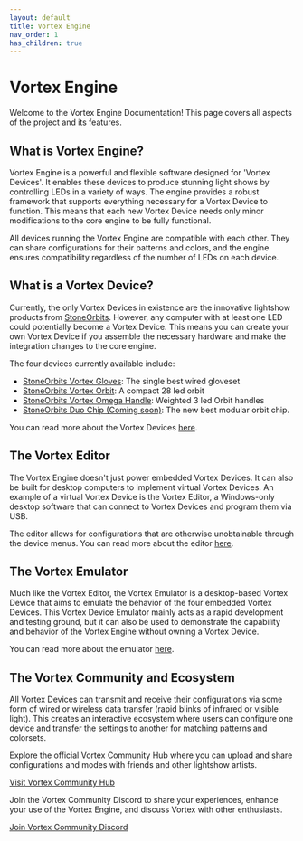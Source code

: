 ```yaml
---
layout: default
title: Vortex Engine
nav_order: 1
has_children: true
---
```


# Vortex Engine

Welcome to the Vortex Engine Documentation! This page covers all aspects of the project and its features.

## What is Vortex Engine?

Vortex Engine is a powerful and flexible software designed for 'Vortex Devices'. It enables these devices to produce stunning light shows by controlling LEDs in a variety of ways. The engine provides a robust framework that supports everything necessary for a Vortex Device to function. This means that each new Vortex Device needs only minor modifications to the core engine to be fully functional.

All devices running the Vortex Engine are compatible with each other. They can share configurations for their patterns and colors, and the engine ensures compatibility regardless of the number of LEDs on each device.

## What is a Vortex Device?

Currently, the only Vortex Devices in existence are the innovative lightshow products from [StoneOrbits](https://www.stoneorbits.com). However, any computer with at least one LED could potentially become a Vortex Device. This means you can create your own Vortex Device if you assemble the necessary hardware and make the integration changes to the core engine.

The four devices currently available include:

 - [StoneOrbits Vortex Gloves](https://stoneorbits.com/products/the-vortex-gloves-1): The single best wired gloveset
 - [StoneOrbits Vortex Orbit](https://stoneorbits.com/products/copy-of-the-vortex-with-customs): A compact 28 led orbit
 - [StoneOrbits Vortex Omega Handle](https://stoneorbits.com/products/omega-handles): Weighted 3 led Orbit handles
 - [StoneOrbits Duo Chip (Coming soon)](): The new best modular orbit chip.

You can read more about the Vortex Devices [here](vortex_devices.html).

## The Vortex Editor

The Vortex Engine doesn't just power embedded Vortex Devices. It can also be built for desktop computers to implement virtual Vortex Devices. An example of a virtual Vortex Device is the Vortex Editor, a Windows-only desktop software that can connect to Vortex Devices and program them via USB.

The editor allows for configurations that are otherwise unobtainable through the device menus. You can read more about the editor [here](editor.html).

## The Vortex Emulator

Much like the Vortex Editor, the Vortex Emulator is a desktop-based Vortex Device that aims to emulate the behavior of the four embedded Vortex Devices. This Vortex Device Emulator mainly acts as a rapid development and testing ground, but it can also be used to demonstrate the capability and behavior of the Vortex Engine without owning a Vortex Device.

You can read more about the emulator [here](emulator.html).

## The Vortex Community and Ecosystem

All Vortex Devices can transmit and receive their configurations via some form of wired or wireless data transfer (rapid blinks of infrared or visible light). This creates an interactive ecosystem where users can configure one device and transfer the settings to another for matching patterns and colorsets.

Explore the official Vortex Community Hub where you can upload and share configurations and modes with friends and other lightshow artists.

[Visit Vortex Community Hub](https://vortex.community)

Join the Vortex Community Discord to share your experiences, enhance your use of the Vortex Engine, and discuss Vortex with other enthusiasts.

[Join Vortex Community Discord](https://discord.gg/FnbKjPgy)

